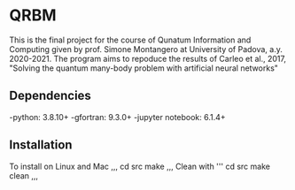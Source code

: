 # QRBM
This is the final project for the course of Qunatum Information  and Computing given by prof. Simone Montangero at University of Padova, a.y. 2020-2021.
The program aims to repoduce the results of Carleo et al., 2017, "Solving the quantum many-body problem with artificial neural networks"

## Dependencies

-python: 3.8.10+
-gfortran: 9.3.0+
-jupyter notebook: 6.1.4+

## Installation
To install on Linux and Mac
,,,
cd src
make
,,,
Clean with
'''
cd src
make clean
,,,
